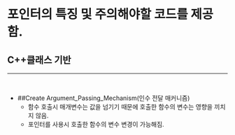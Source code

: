 # 포인터의 특징 및 주의해야할 코드를 제공함.
## C++클래스 기반 <br>
-------------------
<br>

* ##Create Argument_Passing_Mechanism(인수 전달 매커니즘)
  * 함수 호출시 매개변수는 값을 넘기기 때문에 호출한 함수의 변수는 영향을 끼치지 않음.
  * 포인터를 사용시 호출한 함수의 변수 변경이 가능해짐.
